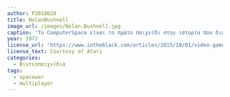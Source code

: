 ```yaml
---
author: P2018028
title: NolanBushnell
image_url: /images/Nolan-Bushnell.jpg
caption: 'Το ComputerSpace είναι το πρώτο παιχνίδι στην ιστορία που διαφημιστηκε και πουλήθηκε ως βιντεοπαιχνίδι. Ο άνθρωπος που το έφτιαξε, γνωστός και ως "Ο πατέρας των βιντεοπαιχνιδίων" είναι ο Nolan Bushnell, ο οποίος επίσης είναι δημιουργός του γνωστού βιντεοπαιχνιδιού Pong. Μετα την δημιουργία της βιντεο κονσόλας Atari, το 1972, o Nolan βραβεύτηκε με το Pionner Award το 1973'
year: 1972
license_url: 'https://www.intheblack.com/articles/2015/10/01/video-game-pioneer-nolan-bushnell-focuses-on-education'
license_text: Courtesy of Atari
categories:
  - Βιντεοπαιχνίδια
tags:
  - spacewar
  - multiplayer
---
```

